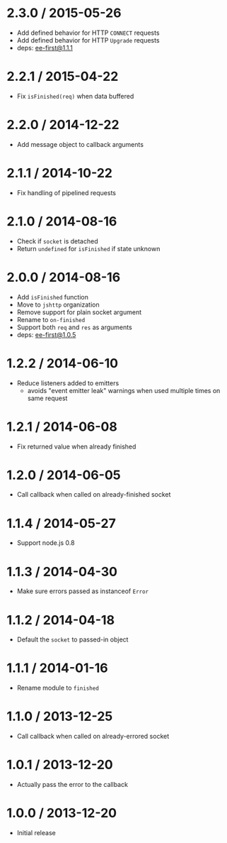 2.3.0 / 2015-05-26
====

  * Add defined behavior for HTTP `CONNECT` requests
  * Add defined behavior for HTTP `Upgrade` requests
  * deps: ee-first@1.1.1

2.2.1 / 2015-04-22
====

  * Fix `isFinished(req)` when data buffered

2.2.0 / 2014-12-22
====

  * Add message object to callback arguments

2.1.1 / 2014-10-22
====

  * Fix handling of pipelined requests

2.1.0 / 2014-08-16
====

  * Check if `socket` is detached
  * Return `undefined` for `isFinished` if state unknown

2.0.0 / 2014-08-16
====

  * Add `isFinished` function
  * Move to `jshttp` organization
  * Remove support for plain socket argument
  * Rename to `on-finished`
  * Support both `req` and `res` as arguments
  * deps: ee-first@1.0.5

1.2.2 / 2014-06-10
====

  * Reduce listeners added to emitters
    - avoids "event emitter leak" warnings when used multiple times on same request

1.2.1 / 2014-06-08
====

  * Fix returned value when already finished

1.2.0 / 2014-06-05
====

  * Call callback when called on already-finished socket

1.1.4 / 2014-05-27
====

  * Support node.js 0.8

1.1.3 / 2014-04-30
====

  * Make sure errors passed as instanceof `Error`

1.1.2 / 2014-04-18
====

  * Default the `socket` to passed-in object

1.1.1 / 2014-01-16
====

  * Rename module to `finished`

1.1.0 / 2013-12-25
====

  * Call callback when called on already-errored socket

1.0.1 / 2013-12-20
====

  * Actually pass the error to the callback

1.0.0 / 2013-12-20
====

  * Initial release
